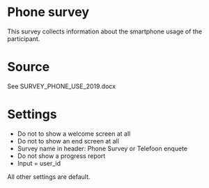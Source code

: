 # Phone survey
This survey collects information about the smartphone usage of the participant.

# Source
See SURVEY_PHONE_USE_2019.docx

# Settings
- Do not to show a welcome screen at all
- Do not to show an end screen at all
- Survey name in header: Phone Survey or Telefoon enquete
- Do not show a progress report
- Input = user_id

All other settings are default.
